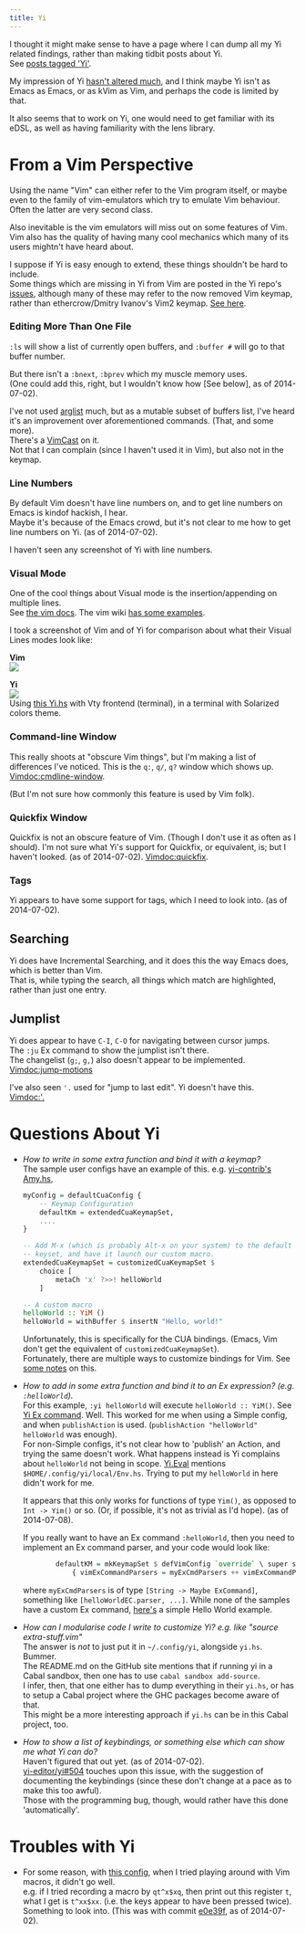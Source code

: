 ```yaml
---
title: Yi
---
```


I thought it might make sense to have a page where I can dump all my Yi
related findings, rather than making tidbit posts about Yi.  
See [posts tagged 'Yi'](/tags/yi.html).

My impression of Yi [hasn't altered much](/posts/programming/2014-06-01-yi.html),
and I think maybe Yi isn't as Emacs as Emacs, or as kVim as Vim, and perhaps the code
is limited by that.

It also seems that to work on Yi, one would need to get familiar with its eDSL,
as well as having familiarity with the lens library.


# From a Vim Perspective

Using the name "Vim" can either refer to the Vim program itself, or maybe even
to the family of vim-emulators which try to emulate Vim behaviour.  
Often the latter are very second class.

Also inevitable is the vim emulators will miss out on some features of Vim.
Vim also has the quality of having many cool mechanics which many of its
users mightn't have heard about.

I suppose if Yi is easy enough to extend, these things shouldn't be hard to
include.  
Some things which are missing in Yi from Vim are posted in the Yi repo's
[issues](https://github.com/yi-editor/yi/search?q=vim&ref=cmdform&type=Issues),
although many of these may refer to the now removed Vim keymap, rather than
ethercrow/Dmitry Ivanov's Vim2 keymap.
[See here](https://github.com/yi-editor/yi/pull/554).



### Editing More Than One File
`:ls` will show a list of currently open buffers, and
`:buffer #` will go to that buffer number.

But there isn't a `:bnext`, `:bprev` which my muscle memory uses.  
(One could add this, right, but I wouldn't know how [See below], as of 2014-07-02).

I've not used
[arglist](http://vimdoc.sourceforge.net/htmldoc/editing.html#arglist) much,
but as a mutable subset of buffers list, I've heard it's an improvement over
aforementioned commands. (That, and some more).  
There's a [VimCast](http://vimcasts.org/episodes/meet-the-arglist/) on it.  
Not that I can complain (since I haven't used it in Vim),
but also not in the keymap.



### Line Numbers
By default Vim doesn't have line numbers on, and to get line numbers on Emacs
is kindof hackish, I hear.  
Maybe it's because of the Emacs crowd, but it's
not clear to me how to get line numbers on Yi. (as of 2014-07-02).

I haven't seen any screenshot of Yi with line numbers.


### Visual Mode
One of the cool things about Visual mode is the insertion/appending on multiple lines.  
See [the vim docs](http://vimdoc.sourceforge.net/htmldoc/visual.html#v_b_I).
The vim wiki [has some examples](http://vim.wikia.com/wiki/Inserting_text_in_multiple_lines).

I took a screenshot of Vim and of Yi for comparison about what their Visual
Lines modes look like:

**Vim**  
![](http://i.imgur.com/POtRl7m.png)

**Yi**  
![](http://i.imgur.com/0h2erqm.png)  
Using [this Yi.hs](https://github.com/rgoulter/dotfiles/blob/28b9712fc66c84121eed82113ab61c66b7d699f3/yi.hs)
with Vty frontend (terminal), in a terminal with Solarized colors theme.


### Command-line Window
This really shoots at "obscure Vim things", but I'm making a list of
differences I've noticed. This is the `q:`, `q/`, `q?` window which shows up.
[Vimdoc:cmdline-window](http://vimdoc.sourceforge.net/htmldoc/cmdline.html#cmdline-window).

(But I'm not sure how commonly this feature is used by Vim folk).


### Quickfix Window
Quickfix is not an obscure feature of Vim. (Though I don't use it as often as
I should). I'm not sure what Yi's support for Quickfix, or equivalent, is;
but I haven't looked. (as of 2014-07-02).
[Vimdoc:quickfix](http://vimdoc.sourceforge.net/htmldoc/quickfix.html).


### Tags
Yi appears to have some support for tags, which I need to look into.
(as of 2014-07-02).


## Searching
Yi does have Incremental Searching, and it does this the way Emacs does, which
is better than Vim.  
That is, while typing the search, all things which match are highlighted,
rather than just one entry.


## Jumplist
Yi does appear to have `C-I`, `C-O` for navigating between cursor jumps.  
The `:ju` Ex command to show the jumplist isn't there.  
The changelist (`g;`, `g,`) also doesn't appear to be implemented.
[Vimdoc:jump-motions](http://vimdoc.sourceforge.net/htmldoc/motion.html#jump-motions)

I've also seen `'.` used for "jump to last edit". Yi doesn't have this.  
[Vimdoc:'.](http://vimdoc.sourceforge.net/htmldoc/motion.html#\'.)


# Questions About Yi

*   *How to write in some extra function and bind it with a keymap?*  
    The sample user configs have an example of this. e.g.
    [yi-contrib's Amy.hs](https://github.com/yi-editor/yi/blob/master/yi-contrib/src/Yi/Config/Users/Amy.hs),

    ```haskell
    myConfig = defaultCuaConfig {
        -- Keymap Configuration
        defaultKm = extendedCuaKeymapSet,
        ....
    }

    -- Add M-x (which is probably Alt-x on your system) to the default
    -- keyset, and have it launch our custom macro.
    extendedCuaKeymapSet = customizedCuaKeymapSet $
        choice [
            metaCh 'x' ?>>! helloWorld
        ]

    -- A custom macro
    helloWorld :: YiM ()
    helloWorld = withBuffer $ insertN "Hello, world!"
    ```

    Unfortunately, this is specifically for the CUA bindings. (Emacs, Vim don't
    get the equivalent of `customizedCuaKeymapSet`).  
    Fortunately, there are multiple ways to customize bindings for Vim. See
    [some notes](/posts/programming/2014-07-07-notes-from-some-examination-of-some-yi-configs.html)
    on this.

*   *How to add in some extra function and bind it to an Ex expression? (e.g. `:helloWorld`).*  
    For this example, `:yi helloWorld` will execute `helloWorld :: YiM()`. See
    [Yi Ex command](https://github.com/yi-editor/yi/blob/master/yi/src/library/Yi/Keymap/Vim/Ex/Commands/Yi.hs).
    Well. This worked for me when using a Simple config, and when `publishAction`
    is used. (`publishAction "helloWorld" helloWorld` was enough).  
    For non-Simple configs, it's not clear how to 'publish' an Action, and trying
    the same doesn't work. What happens instead is Yi complains about
    `helloWorld` not being in scope.
    [Yi.Eval](https://github.com/yi-editor/yi/blob/master/yi/src/library/Yi/Eval.hs)
    mentions `$HOME/.config/yi/local/Env.hs`. Trying to put my
    `helloWorld` in here didn't work for me.

    It appears that this only works for functions of type `Yim()`, as opposed to
    `Int -> Yim()` or so. (Or, if possible, it's not as trivial as I'd hope).
    (as of 2014-07-08).

    If you really want to have an Ex command `:helloWorld`, then you need to
    implement an Ex command parser, and your code would look like:

    ```haskell
            defaultKM = mkKeymapSet $ defVimConfig `override` \ super self -> super
                { vimExCommandParsers = myExCmdParsers ++ vimExCommandParsers super }
    ```

    where `myExCmdParsers` is of type `[String -> Maybe ExCommand]`, something
    like `[helloWorldEC.parser, ...]`. While none of the samples have a custom
    Ex command,
    [here's](https://gist.github.com/rgoulter/5b291e7d00945661aa71/49bac9d873b885ee54ace67f99a99be53401f588)
    a simple Hello World example.

*   *How can I modularise code I write to customize Yi? e.g. like "source extra-stuff.vim"*  
    The answer is _not_ to just put it in `~/.config/yi`, alongside `yi.hs`.
    Bummer.  
    The README.md on the GitHub site mentions that if running yi in a Cabal
    sandbox, then one has to use `cabal sandbox add-source`.  
    I infer, then, that one either has to dump everything in their `yi.hs`, or
    has to setup a Cabal project where the GHC packages become aware of that.  
    This might be a more interesting approach if `yi.hs` can be in this Cabal
    project, too.

*   *How to show a list of keybindings, or something else which can show me what Yi can do?*  
    Haven't figured that out yet. (as of 2014-07-02).  
    [yi-editor/yi#504](https://github.com/yi-editor/yi/issues/504) touches upon
    this issue, with the suggestion of documenting the keybindings (since these
    don't change at a pace as to make this too awful).  
    Those with the programming bug, though, would rather have this done
    'automatically'.


# Troubles with Yi

*   For some reason, with
    [this config](https://github.com/rgoulter/dotfiles/blob/28b9712fc66c84121eed82113ab61c66b7d699f3/yi.hs),
    when I tried playing around with Vim macros, it didn't go well.  
    e.g. if I tried recording a macro by `qt^x$xq`, then print out this register
    `t`, what I get is `t^xx$xx`. (i.e. the keys appear to have been pressed twice).
    Something to look into. (This was with commit
    [e0e39f](https://github.com/yi-editor/yi/commit/e0e39fb0e305a370f301c1e12cb28b9c13340029),
    as of 2014-07-02).
